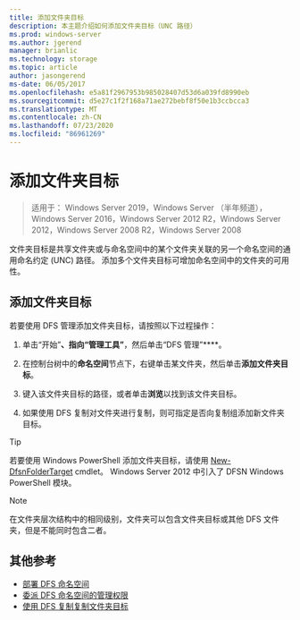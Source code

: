 ```yaml
---
title: 添加文件夹目标
description: 本主题介绍如何添加文件夹目标（UNC 路径）
ms.prod: windows-server
ms.author: jgerend
manager: brianlic
ms.technology: storage
ms.topic: article
author: jasongerend
ms-date: 06/05/2017
ms.openlocfilehash: e5a81f2967953b985028407d53d6a039fd8990eb
ms.sourcegitcommit: d5e27c1f2f168a71ae272bebf8f50e1b3ccbcca3
ms.translationtype: MT
ms.contentlocale: zh-CN
ms.lasthandoff: 07/23/2020
ms.locfileid: "86961269"
---
```

# <a name="add-folder-targets"></a>添加文件夹目标

> 适用于： Windows Server 2019，Windows Server （半年频道），Windows Server 2016，Windows Server 2012 R2，Windows Server 2012，Windows Server 2008 R2，Windows Server 2008

文件夹目标是共享文件夹或与命名空间中的某个文件夹关联的另一个命名空间的通用命名约定 (UNC) 路径。 添加多个文件夹目标可增加命名空间中的文件夹的可用性。

## <a name="to-add-a-folder-target"></a>添加文件夹目标

若要使用 DFS 管理添加文件夹目标，请按照以下过程操作：

1.  单击“开始”****、指向“管理工具”****，然后单击“DFS 管理”****。

2.  在控制台树中的**命名空间**节点下，右键单击某文件夹，然后单击**添加文件夹目标**。

3.  键入该文件夹目标的路径，或者单击**浏览**以找到该文件夹目标。

4.  如果使用 DFS 复制对文件夹进行复制，则可指定是否向复制组添加新文件夹目标。

> [!TIP]
> 若要使用 Windows PowerShell 添加文件夹目标，请使用 [New-DfsnFolderTarget](/powershell/module/dfsn/new-dfsnfoldertarget) cmdlet。 Windows Server 2012 中引入了 DFSN Windows PowerShell 模块。

> [!NOTE]
> 在文件夹层次结构中的相同级别，文件夹可以包含文件夹目标或其他 DFS 文件夹，但是不能同时包含二者。

## <a name="additional-references"></a>其他参考

-   [部署 DFS 命名空间](deploying-dfs-namespaces.md)
-   [委派 DFS 命名空间的管理权限](delegate-management-permissions-for-dfs-namespaces.md)
-   [使用 DFS 复制复制文件夹目标](replicate-folder-targets-using-dfs-replication.md)
